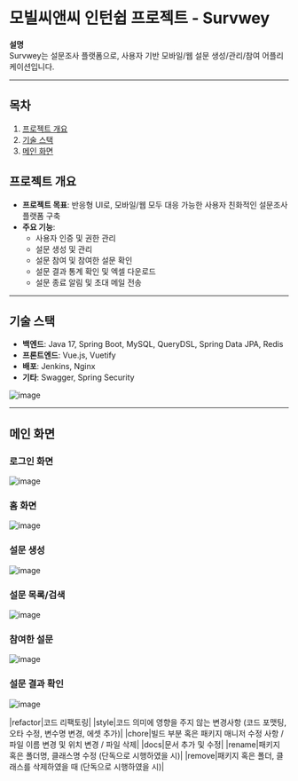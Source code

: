 # 모빌씨앤씨 인턴쉽 프로젝트 - Survwey

**설명**  
Survwey는 설문조사 플랫폼으로, 사용자 기반 모바일/웹 설문 생성/관리/참여 어플리케이션입니다.  

---

## 목차
1. [프로젝트 개요](#프로젝트-개요)
2. [기술 스택](#기술-스택)
3. [메인 화면](#메인-화면)


## 프로젝트 개요

- **프로젝트 목표**: 반응형 UI로, 모바일/웹 모두 대응 가능한 사용자 친화적인 설문조사 플랫폼 구축
- **주요 기능**:
  - 사용자 인증 및 권한 관리
  - 설문 생성 및 관리
  - 설문 참여 및 참여한 설문 확인
  - 설문 결과 통계 확인 및 엑셀 다운로드
  - 설문 종료 알림 및 초대 메일 전송
---


## 기술 스택

- **백엔드**: Java 17, Spring Boot, MySQL, QueryDSL, Spring Data JPA, Redis 
- **프론트엔드**: Vue.js, Vuetify
- **배포**: Jenkins, Nginx
- **기타**: Swagger, Spring Security

![image](https://github.com/user-attachments/assets/3f89c84f-85cf-43ad-9921-d7faff8d4581)

- - - 

## 메인 화면

### 로그인 화면
![image](https://github.com/user-attachments/assets/ee4aa78c-6f37-4118-ab7e-6c561acd9e4d)

### 홈 화면
![image](https://github.com/user-attachments/assets/92c4ca86-8d31-431e-a022-2355421d5108)

### 설문 생성
![image](https://github.com/user-attachments/assets/47f9ce4b-cd1a-44ec-9956-e4411bd07e32)

### 설문 목록/검색
![image](https://github.com/user-attachments/assets/c2f40efc-31a8-4ec1-9db7-c0dea25fb1b7)


### 참여한 설문
![image](https://github.com/user-attachments/assets/ae223a77-da51-49c5-a65f-454156397608)

### 설문 결과 확인
![image](https://github.com/user-attachments/assets/415d465b-6a8e-4d24-9ee9-c90721a0bbf1)


|refactor|코드 리팩토링|
|style|코드 의미에 영향을 주지 않는 변경사항 (코드 포맷팅, 오타 수정, 변수명 변경, 에셋 추가)|
|chore|빌드 부분 혹은 패키지 매니저 수정 사항 / 파일 이름 변경 및 위치 변경 / 파일 삭제|
|docs|문서 추가 및 수정|
|rename|패키지 혹은 폴더명, 클래스명 수정 (단독으로 시행하였을 시)|
|remove|패키지 혹은 폴더, 클래스를 삭제하였을 때 (단독으로 시행하였을 시)|
